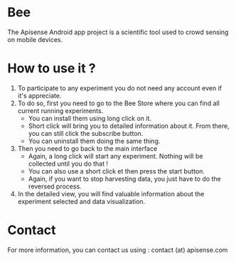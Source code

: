 # Bee

The Apisense Android app project is a scientific tool used to crowd sensing on mobile devices.

# How to use it ?

1. To participate to any experiment you do not need any account even if it's appreciate.
2. To do so, first you need to go to the Bee Store where you can find all current running experiments.
    * You can install them using long click on it.
    * Short click will bring you to detailed information about it. From there, you can still click the subscribe button.
    * You can uninstall them doing the same thing.
3. Then you need to go back to the main interface
    * Again, a long click will start any experiment. Nothing will be collected until you do that !
    * You can also use a short click et then press the start button.
    * Again, if you want to stop harvesting data, you just have to do the reversed process.
4. In the detailed view, you will find valuable information about the experiment selected and data visualization.

# Contact

For more information, you can contact us using : contact (at) apisense.com